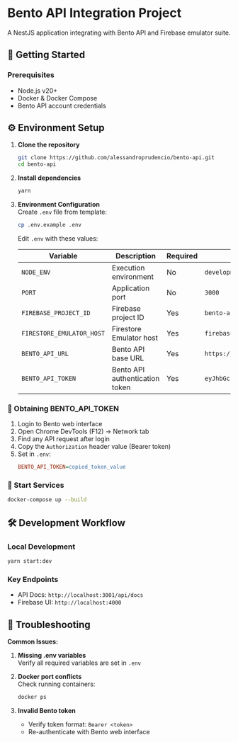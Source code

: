 # Bento API Integration Project

A NestJS application integrating with Bento API and Firebase emulator suite.

## 🚀 Getting Started

### Prerequisites

- Node.js v20+
- Docker & Docker Compose
- Bento API account credentials

## ⚙️ Environment Setup

1. **Clone the repository**

   ```bash
   git clone https://github.com/alessandroprudencio/bento-api.git
   cd bento-api
   ```

2. **Install dependencies**

   ```bash
   yarn
   ```

3. **Environment Configuration**  
   Create `.env` file from template:

   ```bash
   cp .env.example .env
   ```

   Edit `.env` with these values:

   | Variable                  | Description                    | Required | Example                    | How to Obtain                            |
   | ------------------------- | ------------------------------ | -------- | -------------------------- | ---------------------------------------- |
   | `NODE_ENV`                | Execution environment          | No       | `development`              | -                                        |
   | `PORT`                    | Application port               | No       | `3000`                     | -                                        |
   | `FIREBASE_PROJECT_ID`     | Firebase project ID            | Yes      | `bento-api-project`        | Firebase Console                         |
   | `FIRESTORE_EMULATOR_HOST` | Firestore Emulator host        | Yes      | `firebase-emulator:8081`   | Keep default for Docker                  |
   | `BENTO_API_URL`           | Bento API base URL             | Yes      | `https://api.bento.com/v1` | Bento documentation                      |
   | `BENTO_API_TOKEN`         | Bento API authentication token | Yes      | `eyJhbGciOiJSUz...`        | [See below](#-obtaining-bento_api_token) |

### 🔑 Obtaining BENTO_API_TOKEN

1. Login to Bento web interface
2. Open Chrome DevTools (F12) → Network tab
3. Find any API request after login
4. Copy the `Authorization` header value (Bearer token)
5. Set in `.env`:
   ```ini
   BENTO_API_TOKEN=copied_token_value
   ```

### 🐳 Start Services

```bash
docker-compose up --build
```

## 🛠 Development Workflow

### Local Development

```bash
yarn start:dev
```

### Key Endpoints

- API Docs: `http://localhost:3001/api/docs`
- Firebase UI: `http://localhost:4000`

## 🚨 Troubleshooting

**Common Issues:**

1. **Missing .env variables**  
   Verify all required variables are set in `.env`

2. **Docker port conflicts**  
   Check running containers:

   ```bash
   docker ps
   ```

3. **Invalid Bento token**
   - Verify token format: `Bearer <token>`
   - Re-authenticate with Bento web interface

